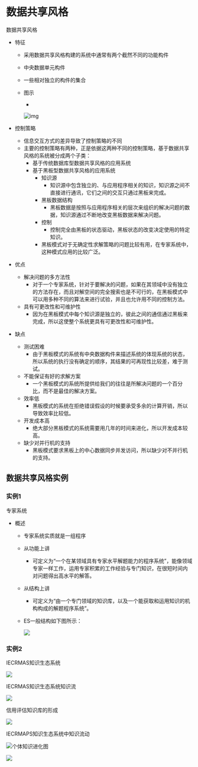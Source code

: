 # 数据共享风格

数据共享风格

- 特征

  - 采用数据共享风格构建的系统中通常有两个截然不同的功能构件

  - 中央数据单元构件

  - 一些相对独立的构件的集合

  - 图示

    - 

      ![img](https://cdn.jsdelivr.net/gh/ZanderZhao/img20/file/20200115191926.png)

- 控制策略

  - 信息交互方式的差异导致了控制策略的不同
  - 主要的控制策略有两种，正是依据这两种不同的控制策略，基于数据共享风格的系统被分成两个子类：
    - 基于传统数据库型数据共享风格的应用系统
    - 基于黑板型数据共享风格的应用系统
      - 知识源
        - 知识源中包含独立的、与应用程序相关的知识，知识源之间不直接进行通讯，它们之间的交互只通过黑板来完成。
      - 黑板数据结构
        - 黑板数据是按照与应用程序相关的层次来组织的解决问题的数据，知识源通过不断地改变黑板数据来解决问题。
      - 控制
        - 控制完全由黑板的状态驱动，黑板状态的改变决定使用的特定知识。
      - 黑板模式对于无确定性求解策略的问题比较有用，在专家系统中，这种模式应用的比较广泛。 

- 优点

  - 解决问题的多方法性
    - 对于一个专家系统，针对于要解决的问题，如果在其领域中没有独立的方法存在，而且对解空间的完全搜索也是不可行的，在黑板模式中可以用多种不同的算法来进行试验，并且也允许用不同的控制方法。
  - 具有可更改性和可维护性
    - 因为在黑板模式中每个知识源是独立的，彼此之间的通信通过黑板来完成，所以这使整个系统更具有可更改性和可维护性。

- 缺点

  - 测试困难
    - 由于黑板模式的系统有中央数据构件来描述系统的体现系统的状态，所以系统的执行没有确定的顺序，其结果的可再现性比较差，难于测试。
  - 不能保证有好的求解方案
    - 一个黑板模式的系统所提供给我们的往往是所解决问题的一个百分比，而不是最佳的解决方案。
  - 效率低
    - 黑板模式的系统在拒绝错误假设的时候要承受多余的计算开销，所以导致效率比较低。
  - 开发成本高
    - 绝大部分黑板模式的系统需要用几年的时间来进化，所以开发成本较高。
  - 缺少对并行机的支持
    - 黑板模式要求黑板上的中心数据同步并发访问，所以缺少对不并行机的支持。

## 数据共享风格实例

### 实例1
专家系统

  - 概述

    - 专家系统实质就是一组程序
    - 从功能上讲
      - 可定义为“一个在某领域具有专家水平解题能力的程序系统”，能像领域专家一样工作，运用专家积累的工作经验与专门知识，在很短时间内对问题得出高水平的解答。
    - 从结构上讲
      - 可定义为“由一个专门领域的知识库，以及一个能获取和运用知识的机构构成的解题程序系统”。

    - ES一般结构如下图所示：

      ![](https://cdn.jsdelivr.net/gh/ZanderZhao/img20/file/20191221171925.png)

      

### 实例2 

 IECRMAS知识生态系统

![](https://cdn.jsdelivr.net/gh/ZanderZhao/img20/file/20191221172012.png)

IECRMAS知识生态系统知识流 

![](https://cdn.jsdelivr.net/gh/ZanderZhao/img20/file/20191221172302.png)

信用评估知识库的形成 

![](https://cdn.jsdelivr.net/gh/ZanderZhao/img20/file/20191221172342.png)

IECRMAPS知识生态系统中知识流动 

![](https://cdn.jsdelivr.net/gh/ZanderZhao/img20/file/20191221172404.png)个体知识进化图 

![](https://cdn.jsdelivr.net/gh/ZanderZhao/img20/file/20191221172425.png)





















